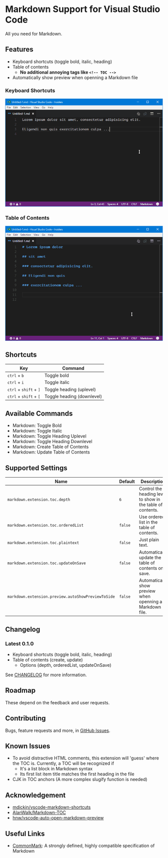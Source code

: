 # Markdown Support for Visual Studio Code

All you need for Markdown.

## Features

- Keyboard shortcuts (toggle bold, italic, heading)
- Table of contents
  - **No additional annoying tags like `<!-- TOC -->`**
- Automatically show preview when openning a Markdown file

### Keyboard Shortcuts

![shortcuts](images/gifs/shortcuts.gif)

### Table of Contents

![toc](images/gifs/toc.gif)

## Shortcuts

| Key | Command |
| --- | --- |
| `ctrl` + `b` | Toggle bold |
| `ctrl` + `i` | Toggle italic |
| `ctrl` + `shift` + `]` | Toggle heading (uplevel) |
| `ctrl` + `shift` + `[` | Toggle heading (downlevel) |

## Available Commands

- Markdown: Toggle Bold
- Markdown: Toggle Italic
- Markdown: Toggle Heading Uplevel
- Markdown: Toggle Heading Downlevel
- Markdown: Create Table of Contents
- Markdown: Update Table of Contents

## Supported Settings

| Name | Default | Description |
| --- | --- | --- |
| `markdown.extension.toc.depth` | `6` | Control the heading level to show in the table of contents. |
| `markdown.extension.toc.orderedList` | `false` | Use ordered list in the table of contents. |
| `markdown.extension.toc.plaintext` | `false` | Just plain text. |
| `markdown.extension.toc.updateOnSave` | `false` | Automatically update the table of contents on save. |
| `markdown.extension.preview.autoShowPreviewToSide` | `false` | Automatically show preview when openning a Markdown file. |

## Changelog

### Latest 0.1.0

- Keyboard shortcuts (toggle bold, italic, heading)
- Table of contents (create, update)
  - Options (depth, orderedList, updateOnSave)

See [CHANGELOG](CHANGELOG.md) for more information.

## Roadmap

These depend on the feedback and user requests.

## Contributing

Bugs, feature requests and more, in [GitHub Issues](https://github.com/neilsustc/vscode-markdown/issues).

## Known Issues

- To avoid distractive HTML comments, this extension will 'guess' where the TOC is. Currently, a TOC will be recognized if
  - It's a list block in Markdown syntax
  - Its first list item title matches the first heading in the file
- CJK in TOC anchors (A more complex slugify function is needed)

## Acknowledgement

- [mdickin/vscode-markdown-shortcuts](https://github.com/mdickin/vscode-markdown-shortcuts)
- [AlanWalk/Markdown-TOC](https://github.com/AlanWalk/Markdown-TOC)
- [hnw/vscode-auto-open-markdown-preview](https://github.com/hnw/vscode-auto-open-markdown-preview)

## Useful Links

- [CommonMark](http://commonmark.org/): A strongly defined, highly compatible specification of Markdown
